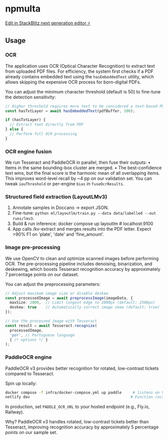 # npmulta

[Edit in StackBlitz next generation editor ⚡️](https://stackblitz.com/~/github.com/rafaelconstantinobugia/npmulta)

## Usage

### OCR

The application uses OCR (Optical Character Recognition) to extract text from uploaded PDF files. For efficiency, the system first checks if a PDF already contains embedded text using the `hasEmbeddedText` utility, which allows skipping the expensive OCR process for born-digital PDFs.

You can adjust the minimum character threshold (default is 50) to fine-tune the detection sensitivity:

```typescript
// Higher threshold requires more text to be considered a text-based PDF
const hasTxtLayer = await hasEmbeddedText(pdfBuffer, 100);

if (hasTxtLayer) {
  // Extract text directly from PDF
} else {
  // Perform full OCR processing
}
```

### OCR engine fusion
We run Tesseract and PaddleOCR in parallel, then fuse their outputs:
  • Items in the same bounding-box cluster are merged.
  • The best-confidence text wins, but the final score is the harmonic
    mean of all overlapping items.
This improves word-level recall by ~4 pp on our validation set.
You can tweak `iouThreshold` or per-engine `bias` in `fuseOcrResults`.

### Structured field extraction (LayoutLMv3)
1) Annotate samples in Doccano → export JSON.
2)  Fine-tune: `python ml/layoutlm/train.py --data data/labelled --out runs/lmv3`.
3)  Build & run inference:
     docker compose up layoutlm     # localhost:9100
4)  App calls /kv-extract and merges results into the PDF letter.
Expect >90% F1 on 'plate', 'date' and 'fine_amount'.

### Image pre-processing

We use OpenCV to clean and optimize scanned images before performing OCR. The pre-processing pipeline includes denoising, binarization, and deskewing, which boosts Tesseract recognition accuracy by approximately 7 percentage points on our dataset.

You can adjust the preprocessing parameters:

```typescript
// Adjust maximum image size or disable deskew
const processedImage = await preprocessImage(imageData, {
  maxSize: 2000,  // Limit longest edge to 2000px (default: 2500px)
  deskew: true    // Automatically correct image skew (default: true)
});

// Use the processed image with Tesseract
const result = await Tesseract.recognize(
  processedImage,
  'por', // Portuguese language
  { /* options */ }
);
```

### PaddleOCR engine

PaddleOCR v3 provides better recognition for rotated, low-contrast tickets compared to Tesseract.

Spin up locally:

```bash
docker compose -f infra/docker-compose.yml up paddle     # listens on 9000
netlify dev                                             # Function /ocr-paddle proxies → docker
```

In production, set `PADDLE_OCR_URL` to your hosted endpoint (e.g., Fly.io, Railway).

Why? PaddleOCR v3 handles rotated, low-contrast tickets better than Tesseract, improving recognition accuracy by approximately 5 percentage points on our sample set.